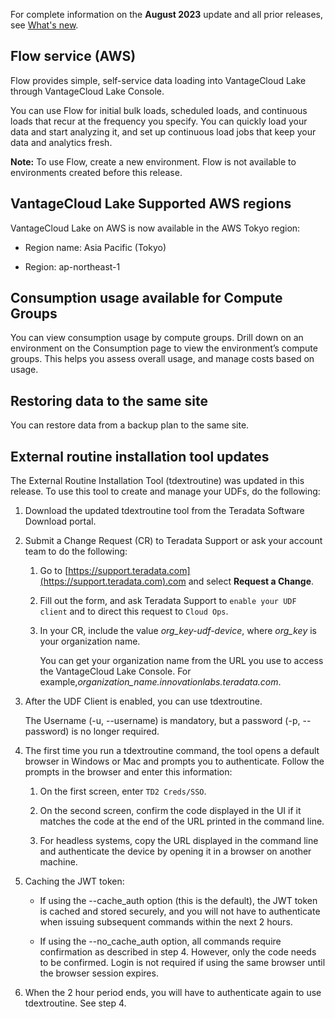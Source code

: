 For complete information on the **August 2023** update and all prior releases, see [What's new](https://docs.teradata.com/access/sources/dita/topic?dita:mapPath=phg1621910019905.ditamap&dita:ditavalPath=pny1626732985837.ditaval&dita:topicPath=lpz1632246643646.dita).

## Flow service (AWS)


Flow provides simple, self-service data loading into VantageCloud Lake through VantageCloud Lake Console.

You can use Flow for initial bulk loads, scheduled loads, and continuous loads that recur at the frequency you specify. You can quickly load your data and start analyzing it, and set up continuous load jobs that keep your data and analytics fresh.

**Note:** To use Flow, create a new environment. Flow is not available to environments created before this release.

## VantageCloud Lake Supported AWS regions


VantageCloud Lake on AWS is now available in the AWS Tokyo region:

-   Region name: Asia Pacific (Tokyo)


-   Region: ap-northeast-1


## Consumption usage available for Compute Groups


You can view consumption usage by compute groups. Drill down on an environment on the Consumption page to view the environment’s compute groups. This helps you assess overall usage, and manage costs based on usage.

## Restoring data to the same site


You can restore data from a backup plan to the same site.

## External routine installation tool updates


The External Routine Installation Tool (tdextroutine) was updated in this release. To use this tool to create and manage your UDFs, do the following:

1.  Download the updated tdextroutine tool from the Teradata Software Download portal.


1.  Submit a Change Request (CR) to Teradata Support or ask your account team to do the following:

    1.  Go to [https://support.teradata.com](https://support.teradata.com).com and select **Request a Change**.


    1.  Fill out the form, and ask Teradata Support to `enable your UDF client` and to direct this request to `Cloud Ops`.


    1.  In your CR, include the value *org_key-udf-device*, where *org_key* is your organization name.

        You can get your organization name from the URL you use to access the VantageCloud Lake Console. For example,*organization_name.innovationlabs.teradata.com*.


1.  After the UDF Client is enabled, you can use tdextroutine.

    The Username (-u, --username) is mandatory, but a password (-p, --password) is no longer required.


1.  The first time you run a tdextroutine command, the tool opens a default browser in Windows or Mac and prompts you to authenticate. Follow the prompts in the browser and enter this information:

    1.  On the first screen, enter `TD2 Creds/SSO`.


    1.  On the second screen, confirm the code displayed in the UI if it matches the code at the end of the URL printed in the command line.


    1.  For headless systems, copy the URL displayed in the command line and authenticate the device by opening it in a browser on another machine.


1.  Caching the JWT token:

    -   If using the --cache_auth option (this is the default), the JWT token is cached and stored securely, and you will not have to authenticate when issuing subsequent commands within the next 2 hours.


    -   If using the --no_cache_auth option, all commands require confirmation as described in step 4. However, only the code needs to be confirmed. Login is not required if using the same browser until the browser session expires.


1.  When the 2 hour period ends, you will have to authenticate again to use tdextroutine. See step 4.


